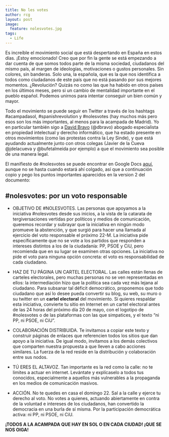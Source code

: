 ```yaml
---
title: No les votes
author: rcg
layout: post
image:
  feature: nolesvotes.jpg
tags:
  - Life
---
```


Es increíble el movimiento social que está despertando en España en estos días.
¡Estoy emocionado! Creo que por fin la gente se está empezando a dar cuenta de
que somos todos parte de la misma sociedad, ciudadanos del mismo país, al
margen de ideologías, motivaciones o gustos personales. Sin colores, sin
banderas. Solo una, la española, que es la que nos identifica a todos como
ciudadanos de este país que no está pasando por sus mejores momentos.
¿Revolución? Quizás no como las que ha habido en otros países en los últimos
meses, pero si un cambio de mentalidad importante en el pueblo español. Podemos
unirnos para intentar conseguir un bien común y mayor.

Todo el movimiento se puede seguir en Twitter a través de los hashtags
\#acampadasol, \#spanishrevolution y \#nolesvotes (hay muchos más pero esos son
los más importantes, al menos para la acampada de Madrid). Yo en particular
también sigo a [David Bravo][1] (\@dbravo) abogado especialista en propiedad
intelectual y derecho informático, que ha estado presente en otros movimientos
(como las protestas contra la Ley Sinde), y que está ayudando actualmente junto
con otros colegas (Javier de la Cueva \@jdelacueva y \@bufetalmeida por ejemplo)
a que el movimiento sea posible de una manera legal.

El manifiesto de #nolesvotes se puede encontrar en Google Docs [aquí][2],
aunque no se hasta cuando estará ahí colgado, así que a continuación copio y
pego los puntos importantes aparecidos en la version 2 del documento:

## \#nolesvotes: por un voto responsable

- OBJETIVO DE #NOLESVOTES. Las personas que apoyamos a la iniciativa
    \#nolesvotes desde sus inicios, a la vista de la catarata de
tergiversaciones vertidas por políticos y medios de comunicación, queremos
recordar y subrayar que la iniciativa en ningún modo promueve la abstención, y
que surgió para hacer una llamada al ejercicio del voto responsable el próximo
22-M. La iniciativa pide específicamente que no se vote a los partidos que
responden a intereses distintos a los de la ciudadanía: PP, PSOE y CiU, pero
recomienda que en su lugar se examinen otras opciones. La iniciativa no pide el
voto para ninguna opción concreta: el voto es responsabilidad de cada
ciudadano.

- HAZ DE TU PÁGINA UN CARTEL ELECTORAL. Las calles están llenas de carteles
    electorales, pero muchas personas no se ven representadas en ellos: la
intermediación hizo que la política sea cada vez más lejana al ciudadano. Para
subsanar tal déficit democrático, proponemos que todo ciudadano que así lo
desee pueda convertir su blog, su web, su muro o su twitter en un **cartel
electoral** del movimiento. Si quieres respaldar esta iniciativa,
convierte tu sitio en Internet en un cartel electoral antes de las 24 horas del
próximo día 20 de mayo, con el logotipo de #nolesvotes o de las plataformas con
las que simpatices, y el texto “ni PP, ni PSOE, ni CiU”.

- COLABORACIÓN DISTRIBUIDA. Te invitamos a copiar este texto y construir
    páginas de enlaces que referencien todos los sitios que dan apoyo a la
iniciativa. De igual modo, invitamos a los demás colectivos que comparten
nuestra propuesta a que lleven a cabo acciones similares. La fuerza de la red
reside en la distribución y colaboración entre sus nodos.

- TÚ ERES EL ALTAVOZ. Tan importante es la red como la calle: no te limites a
    actuar en internet. Levántate y explícaselo a todos tus conocidos,
especialmente a aquellos más vulnerables a la propaganda en los medios de
comunicación masivos.

- ACCIÓN. No te quedes en casa el domingo 22. Sal a la calle y ejerce tu
    derecho al voto. No votes a quienes, actuando abiertamente en contra de la
voluntad e intereses de los ciudadanos, han convertido la democracia en una
burla de sí misma. Por la participación democrática activa: ni PP, ni PSOE, ni
CiU.

**¡TODOS A LA ACAMPADA QUE HAY EN SOL O EN CADA CIUDAD! ¡QUE SE NOS OIGA!**

 [1]: https://www.filmica.com/david_bravo/
 [2]: https://docs.google.com/document/pub?id=139G8EL1OOR-RtfhTstHb7qekZvBoJTz1oCImbGa_I48&pli=1
